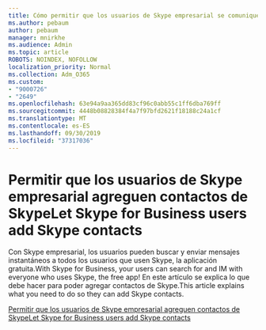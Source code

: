 ```yaml
---
title: Cómo permitir que los usuarios de Skype empresarial se comuniquen con usuarios de Skype
ms.author: pebaum
author: pebaum
manager: mnirkhe
ms.audience: Admin
ms.topic: article
ROBOTS: NOINDEX, NOFOLLOW
localization_priority: Normal
ms.collection: Adm_O365
ms.custom:
- "9000726"
- "2649"
ms.openlocfilehash: 63e94a9aa365dd83cf96c0abb55c1ff6dba769ff
ms.sourcegitcommit: 4448b08828384f4a7f97bfd2621f18188c24a1cf
ms.translationtype: MT
ms.contentlocale: es-ES
ms.lasthandoff: 09/30/2019
ms.locfileid: "37317036"
---
```

# <a name="let-skype-for-business-users-add-skype-contacts"></a><span data-ttu-id="40521-102">Permitir que los usuarios de Skype empresarial agreguen contactos de Skype</span><span class="sxs-lookup"><span data-stu-id="40521-102">Let Skype for Business users add Skype contacts</span></span>

<span data-ttu-id="40521-103">Con Skype empresarial, los usuarios pueden buscar y enviar mensajes instantáneos a todos los usuarios que usen Skype, la aplicación gratuita.</span><span class="sxs-lookup"><span data-stu-id="40521-103">With Skype for Business, your users can search for and IM with everyone who uses Skype, the free app!</span></span> <span data-ttu-id="40521-104">En este artículo se explica lo que debe hacer para poder agregar contactos de Skype.</span><span class="sxs-lookup"><span data-stu-id="40521-104">This article explains what you need to do so they can add Skype contacts.</span></span>

[<span data-ttu-id="40521-105">Permitir que los usuarios de Skype empresarial agreguen contactos de Skype</span><span class="sxs-lookup"><span data-stu-id="40521-105">Let Skype for Business users add Skype contacts</span></span>](https://docs.microsoft.com/skypeforbusiness/set-up-skype-for-business-online/let-skype-for-business-users-add-skype-contacts)